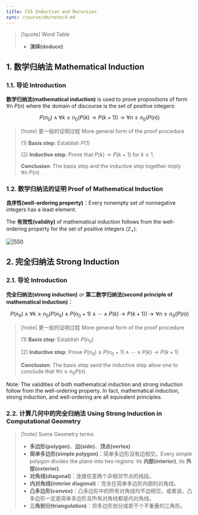 ```yaml
---
title: Ch5 Induction and Recursion
sync: /course/dm/note/4.md
---
```


> [!quote] Word Table
>
> - **演绎(deduce)**

## 1. 数学归纳法 Mathematical Induction

### 1.1. 导论 Introduction

**数学归纳法(mathematical induction)** is used to prove propositions of form $\forall n\ P(n)$ where the domain of discourse is the set of positive integers:

$$
P(n_0) \land \forall k\ge n_0 (P(k)\rightarrow P(k+1)) \rightarrow \forall n\ge n_0 (P(n))
$$

> [!note] 更一般的证明过程 More general form of the proof procedure
>
> (1) **Basis step**: Establish $P(1)$
>
> (2) **Inductive step**: Prove that $P(k)\rightarrow P(k+1)$ for $k\ge 1$.
>
> **Conclusion**: The basis step and the inductive step together imply $\forall n\ P(n)$.

### 1.2. 数学归纳法的证明 Proof of Mathematical Induction

**良序性(well-ordering property)**：Every nonempty set of nonnegative integers has a least element.

The **有效性(validity)** of mathematical induction follows from the well-ordering property for the set of positive integers ($\mathbb{Z}_+$).

![|550](https://static.memset0.cn/img/v6/2024/03/26/xRMQ9YRg.png)

## 2. 完全归纳法 Strong Induction

### 2.1. 导论 Introduction

**完全归纳法(strong induction)** or **第二数学归纳法(second principle of mathematical induction)**：

$$
P(n_0) \land \forall k\ge n_0 (P(n_0) \land P(n_0+1) \land \cdots \land P(k) \rightarrow P(k+1)) \rightarrow \forall n\ge n_0 (P(n))
$$

> [!note] 更一般的证明过程 More general form of the proof procedure
>
> (1) **Basis step**: Establish $P(n_0)$
>
> (2) **Inductive step**: Prove $P(n_0) \land P(n_0 + 1) \land \cdots \land P(k) \rightarrow P(k+1)$
>
> **Conclusion**: The basis step sand the inductive step allow one to conclude that $\forall n\ge n_0 P(n)$.

Note:
The validities of both mathematical induction and strong induction follow from the well-ordering property.
In fact, mathematical induction, strong induction, and well-ordering are all equivalent principles.

### 2.2. 计算几何中的完全归纳法 Using Strong Induction in Computational Geometry

> [!note] Some Geometry terms
>
> - **多边形(polygon)**、**边(side)**、**顶点(vertex)**
> - **简单多边形(simple polygon)**：简单多边形没有边相交。Every simple polygon divides the plane into two regions: its **内部(interior)**, its **外部(exterior)**.
> - **对角线(diagonal)**：连接任意两个非相邻节点的线段。
> - **内对角线(interior diagonal)**：完全在简单多边形内部的对角线。
> - **凸多边形(convex)**：凸多边形中的所有对角线均不边相交。或者说，凸多边形一定是简单多边形且所有对角线都是内对角线。
> - **三角剖分(triangulation)**：将多边形划分成若干个不重叠的三角形。

